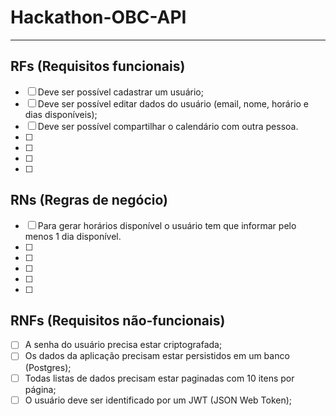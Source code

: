 # Hackathon-OBC-API

---

## RFs (Requisitos funcionais)

- [ ] Deve ser possível cadastrar um usuário;
- [ ] Deve ser possível editar dados do usuário (email, nome, horário e dias disponíveis);
- [ ] Deve ser possível compartilhar o calendário com outra pessoa.
- [ ]
- [ ]
- [ ]
- [ ]

## RNs (Regras de negócio)

- [ ] Para gerar horários disponível o usuário tem que informar pelo menos 1 dia disponível.
- [ ]
- [ ]
- [ ]
- [ ]
- [ ]

## RNFs (Requisitos não-funcionais)

- [ ] A senha do usuário precisa estar criptografada;
- [ ] Os dados da aplicação precisam estar persistidos em um banco (Postgres);
- [ ] Todas listas de dados precisam estar paginadas com 10 itens por página;
- [ ] O usuário deve ser identificado por um JWT (JSON Web Token);

